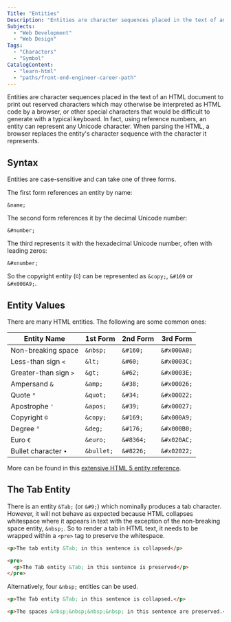 ```yaml
---
Title: "Entities"
Description: "Entities are character sequences placed in the text of an HTML document to print out reserved or other special characters."
Subjects:
  - "Web Development"
  - "Web Design"
Tags:
  - "Characters"
  - "Symbol"
CatalogContent:
  - "learn-html"
  - "paths/front-end-engineer-career-path"
---
```


Entities are character sequences placed in the text of an HTML document to print out reserved characters which may otherwise be interpreted as HTML code by a browser, or other special characters that would be difficult to generate with a typical keyboard. In fact, using reference numbers, an entity can represent any Unicode character. When parsing the HTML, a browser replaces the entity's character sequence with the character it represents.

## Syntax

Entities are case-sensitive and can take one of three forms.

The first form references an entity by name:

```pseudo
&name;
```

The second form references it by the decimal Unicode number:

```pseudo
&#number;
```

The third represents it with the hexadecimal Unicode number, often with leading zeros:

```pseudo
&#xnumber;
```

So the copyright entity (`©`) can be represented as `&copy;`, `&#169` or `&#x000A9;`.

## Entity Values

There are many HTML entities. The following are some common ones:

| Entity Name           | 1st Form   | 2nd Form  | 3rd Form    |
| --------------------- | ---------- | --------- | ----------- |
| Non-breaking space    | `&nbsp;`   | `&#160;`  | `&#x000A0;` |
| Less-than sign `<`    | `&lt;`     | `&#60;`   | `&#x0003C;` |
| Greater-than sign `>` | `&gt;`     | `&#62;`   | `&#x0003E;` |
| Ampersand `&`         | `&amp;`    | `&#38;`   | `&#x00026;` |
| Quote `"`             | `&quot;`   | `&#34;`   | `&#x00022;` |
| Apostrophe `'`        | `&apos;`   | `&#39;`   | `&#x00027;` |
| Copyright `©`         | `&copy;`   | `&#169;`  | `&#x000A9;` |
| Degree `°`            | `&deg;`    | `&#176;`  | `&#x000B0;` |
| Euro `€`              | `&euro;`   | `&#8364;` | `&#x020AC;` |
| Bullet character `•`  | `&bullet;` | `&#8226;` | `&#x02022;` |

More can be found in this [extensive HTML 5 entity reference](https://dev.w3.org/html5/html-author/charref).

## The Tab Entity

There is an entity `&Tab;` (or `&#9;`) which nominally produces a tab character. However, it will not behave as expected because HTML collapses whitespace where it appears in text with the exception of the non-breaking space entity, `&nbsp;`. So to render a tab in HTML text, it needs to be wrapped within a `<pre>` tag to preserve the whitespace.

```html
<p>The tab entity &Tab; in this sentence is collapsed</p>

<pre>
  <p>The Tab entity &Tab; in this sentence is preserved</p>
</pre>
```

Alternatively, four `&nbsp;` entities can be used.

```html
<p>The Tab entity &Tab; in this sentence is collapsed.</p>

<p>The spaces &nbsp;&nbsp;&nbsp;&nbsp; in this sentence are preserved.</p>
```
